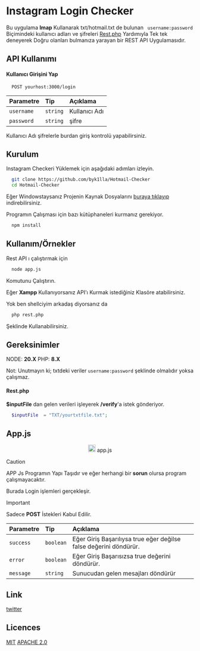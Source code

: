 
# Instagram Login Checker

Bu uygulama **Imap** Kullanarak txt/hotmail.txt de bulunan ``` username:password``` Biçimindeki kullanıcı adları ve şifreleri [Rest.php](https://github.com/byk1lla/Hotmail-Checker/blob/main/php/rest.php) Yardımıyla Tek tek deneyerek Doğru olanları bulmanıza yarayan bir REST API Uygulamasıdır.
## API Kullanımı

#### Kullanıcı Girişini Yap
```http
  POST yourhost:3000/login
```

| Parametre | Tip     | Açıklama                |
| :-------- | :------- | :------------------------- |
| `username` | `string` |  Kullanıcı Adı |
| `password` | `string` |  şifre |

Kullanıcı Adı şifrelerle burdan giriş kontrolü yapabilirsiniz.

## Kurulum 

Instagram Checkeri Yüklemek için aşağıdaki adımları izleyin.

```bash 
  git clone https://github.com/byk1lla/Hotmail-Checker
  cd Hotmail-Checker
```
Eğer Windowstaysanız Projenin Kaynak Dosyalarını [buraya tıklayıp](https://github.com/byk1lla/Hotmail-Checker/archive/refs/heads/main.zip) indirebilirsiniz.

Programın Çalışması için bazı kütüphaneleri kurmanız gerekiyor.

```bash 
  npm install
```


## Kullanım/Örnekler
Rest API ı çalıştırmak için 

```bash
  node app.js
```

Komutunu Çalıştırın.

Eğer **Xampp** Kullanıyorsanız API'ı Kurmak istediğiniz Klasöre atabilirsiniz.

Yok ben shellciyim arkadaş diyorsanız da 

```bash 
  php rest.php
```

Şeklinde Kullanabilirsiniz.

## Gereksinimler
  NODE: **20.X**
  PHP: **8.X**

Not: Unutmayın ki; txtdeki veriler ```username:password``` şeklinde olmalıdır yoksa çalışmaz.

#### Rest.php
**$inputFile** dan gelen verileri işleyerek **/verify**'a  istek gönderiyor.
```php 
  $inputFile  = "TXT/yourtxtfile.txt";
```


## App.js
<div align="center"><img src="https://external-content.duckduckgo.com/iu/?u=https%3A%2F%2Flogos-download.com%2Fwp-content%2Fuploads%2F2019%2F01%2FJavaScript_Logo.png&f=1&nofb=1&ipt=1c662e3132fbd96664cbcdc41fe63634f9d05afac8850a19f702138641799a7e&ipo=images" 
  width="20"> <span padding="1px">app.js</span> </div>
 
> [!CAUTION]
> APP Js Programın Yapı Taşıdır ve eğer herhangi bir __sorun__ olursa program çalışmayacaktır. 

Burada Login işlemleri gerçekleşir.

> [!IMPORTANT]
> Sadece **POST** İstekleri Kabul Edilir.


| Parametre | Tip     | Açıklama                |
| :-------- | :------- | :------------------------- |
| `success` | `boolean` |  Eğer Giriş Başarılıysa true eğer değilse false değerini döndürür. |
| `error` | `boolean` |  Eğer Giriş Başarısızsa true değerini döndürür.  |
| `message` | `string` | Sunucudan gelen mesajları döndürür |

## Link

[twitter](https://twitter.com/byk1lla_)

## Licences
[MIT](https://choosealicense.com/licenses/mit/)
[APACHE 2.0](https://choosealicense.com/licenses/apache-2.0/)
